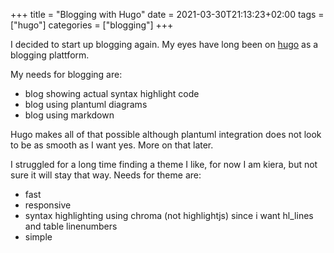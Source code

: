 +++
title = "Blogging with Hugo"
date = 2021-03-30T21:13:23+02:00
tags = ["hugo"]
categories =  ["blogging"]
+++

I decided to start up blogging again. My eyes have long been on [hugo](http://gohugo.io) as a blogging plattform.

My needs for blogging are:
 - blog showing actual syntax highlight code
 - blog using plantuml diagrams
 - blog using markdown

Hugo makes all of that possible although plantuml integration does not look to be as smooth as I want yes. More on that later.

I struggled for a long time finding a theme I like, for now I am kiera, but not sure it will stay that way. Needs for theme are:
 - fast
 - responsive
 - syntax highlighting using chroma (not highlightjs) since i want hl_lines and table linenumbers
 - simple


